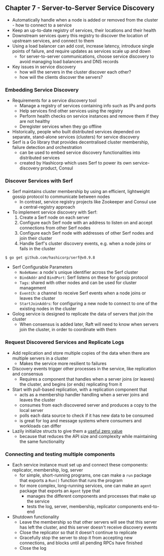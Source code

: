 ## Chapter 7 - Server-to-Server Service Discovery

- Automatically handle when a node is added or removed from the cluster - how to connect to a service
- Keep an up-to-date registry of services, their locations and their health
- Downstream services query this registry to discover the location of upstream services, and connect to them
- Using a load balancer can add cost, increase latency, introduce single points of failure, and require updates as services scale up and down
  - for server-to-server communications, choose service discovery to avoid managing load balancers and DNS records
- Key issues in service discovery
  - how will the servers in the cluster discover each other?
  - how will the clients discover the servers?

### Embedding Service Discovery
- Requirements for a service discovery tool
  - Manage a registry of services containing info such as IPs and ports
  - Help services find other services using the registry
  - Perform health checks on service instances and remove them if they are not healthy
  - Deregister services when they go offline
- Historically, people who built distributed services depended on separate, stand-alone services (clusters) for service discovery
- Serf is a Go library that provides decentralised cluster membership, failure detection and orchestration
  - can be used to embed service discovery functionalities into distributed services
  - created by Hashicorp which uses Serf to power its own service-discovery product, Consul

### Discover Services with Serf
- Serf maintains cluster membership by using an efficient, lightweight gossip protocol to communicate between nodes
  - In contrast, service registry projects like Zookeeper and Consul use a central-registry approach
- To implement service discovery with Serf:
  1. Create a Serf node on each server
  2. Configure each Serf node with an address to listen on and accept connections from other Serf nodes
  3. Configure each Serf node with addresses of other Serf nodes and join their cluster
  4. Handle Serf's cluster discovery events, e.g. when a node joins or fails in the cluster
```bash
$ go get github.com/hashicorp/serf@v0.9.8
```
- Serf Configurable Parameters
  - `NodeName`: a node's unique identifier across the Serf cluster
  - `BindAddr` and `BindPort`: Serf listens on these for gossip protocol
  - `Tags`: shared with other nodes and can be used for cluster management
  - `EventCh`: a channel to receive Serf events when a node joins or leaves the cluster
  - `StartJoinAddrs`: for configuring a new node to connect to one of the existing nodes in the cluster
- Golog service is designed to replicate the data of servers that join the cluster
  - When consensus is added later, Raft will need to know when servers join the cluster, in order to coordinate with them

### Request Discovered Services and Replicate Logs

- Add replication and store multiple copies of the data when there are multiple servers in a cluster
  - Makes the service more resilient to failures
- Discovery events trigger other processes in the service, like replication and consensus
  - Requires a component that handles when a server joins (or leaves) the cluster, and begins (or ends) replicating from it
- Start with pull-based replication, with a replication component that
  - acts as a membership handler handling when a server joins and leaves the cluster
  - consumes from each discovered server and produces a copy to the local server
  - polls each data source to check if it has new data to be consumed
  - is great for log and message systems where consumers and workloads can differ
- Lazily initialize structs to give them a [useful zero value](https://dave.cheney.net/2013/01/19/what-is-the-zero-value-and-why-is-it-useful)
  - because that reduces the API size and complexity while maintaining the same functionality

### Connecting and testing multiple components
- Each service instance must set up and connect these components: replicator, membership, log, server
  - for simple, short-running programs, one can make a `run` package that exports a `Run()` function that runs the program
  - for more complex, long-running services, one can make an `agent` package that exports an `Agent` type that
    - manages the different components and processes that make up the service
    - tests the log, server, membership, replicator components end-to-end
- Shutdown functionality
  - Leave the membership so that other servers will see that this server has left the cluster, and this server doesn't receive discovery events
  - Close the replicator so that it doesn't continue to replicate
  - Gracefully stop the server to stop it from accepting new connections, and blocks until all pending RPCs have finished
  - Close the log

